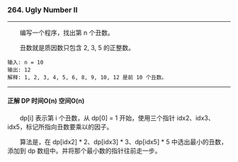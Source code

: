 ### 264. Ugly Number II

-----

&emsp;&emsp;编写一个程序，找出第 n 个丑数。
            
&emsp;&emsp;丑数就是质因数只包含 2, 3, 5 的正整数。

```text
输入: n = 10
输出: 12
解释: 1, 2, 3, 4, 5, 6, 8, 9, 10, 12 是前 10 个丑数。
```

-----

#### 正解 DP 时间O(n) 空间O(n)

&emsp;&emsp;dp[i] 表示第 i 个丑数，从 dp[0] = 1 开始，使用三个指针 idx2、idx3、idx5，标记所指向丑数要乘以的因子。
            
&emsp;&emsp;算法是，在 dp[idx2] * 2、dp[idx3] * 3、dp[idx5] * 5 中选出最小的丑数，添加到 dp 数组中。并将那个最小数的指针往前走一步。
